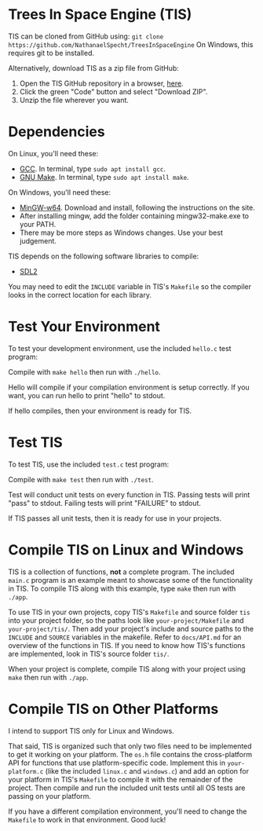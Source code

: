 # Trees In Space Engine (TIS)

TIS can be cloned from GitHub using:
`git clone https://github.com/NathanaelSpecht/TreesInSpaceEngine`
On Windows, this requires git to be installed.

Alternatively, download TIS as a zip file from GitHub:
1. Open the TIS GitHub repository in a browser, [here](https://github.com/NathanaelSpecht/TreesInSpaceEngine).
2. Click the green "Code" button and select "Download ZIP".
3. Unzip the file wherever you want.

# Dependencies

On Linux, you'll need these:
- [GCC](https://gcc.gnu.org). In terminal, type `sudo apt install gcc`.
- [GNU Make](https://gnu.org/software/make). In terminal, type `sudo apt install make`.

On Windows, you'll need these:
- [MinGW-w64](https://mingw-w64.org). Download and install, following the instructions on the site.
- After installing mingw, add the folder containing mingw32-make.exe to your PATH.
- There may be more steps as Windows changes. Use your best judgement.

TIS depends on the following software libraries to compile:
- [SDL2](https://libsdl.org)

You may need to edit the `INCLUDE` variable in TIS's `Makefile` so the compiler looks in the correct location for each library.

# Test Your Environment

To test your development environment, use the included `hello.c` test program:

Compile with `make hello` then run with `./hello`.

Hello will compile if your compilation environment is setup correctly.
If you want, you can run hello to print "hello" to stdout.

If hello compiles, then your environment is ready for TIS.

# Test TIS

To test TIS, use the included `test.c` test program:

Compile with `make test` then run with `./test`.

Test will conduct unit tests on every function in TIS.
Passing tests will print "pass" to stdout.
Failing tests will print "FAILURE" to stdout.

If TIS passes all unit tests, then it is ready for use in your projects.

# Compile TIS on Linux and Windows

TIS is a collection of functions, **not** a complete program.
The included `main.c` program is an example meant to showcase some of the functionality in TIS.
To compile TIS along with this example, type `make` then run with `./app`.

To use TIS in your own projects, copy TIS's `Makefile` and source folder `tis` into your project folder, so the paths look like `your-project/Makefile` and `your-project/tis/`.
Then add your project's include and source paths to the `INCLUDE` and `SOURCE` variables in the makefile.
Refer to `docs/API.md` for an overview of the functions in TIS.
If you need to know how TIS's functions are implemented, look in TIS's source folder `tis/`.

When your project is complete, compile TIS along with your project using `make` then run with `./app`.

# Compile TIS on Other Platforms

I intend to support TIS only for Linux and Windows.

That said, TIS is organized such that only two files need to be implemented to get it working on your platform.
The `os.h` file contains the cross-platform API for functions that use platform-specific code.
Implement this in `your-platform.c` (like the included `linux.c` and `windows.c`) and add an option for your platform in TIS's `Makefile` to compile it with the remainder of the project.
Then compile and run the included unit tests until all OS tests are passing on your platform.

If you have a different compilation environment, you'll need to change the `Makefile` to work in that environment. Good luck!

